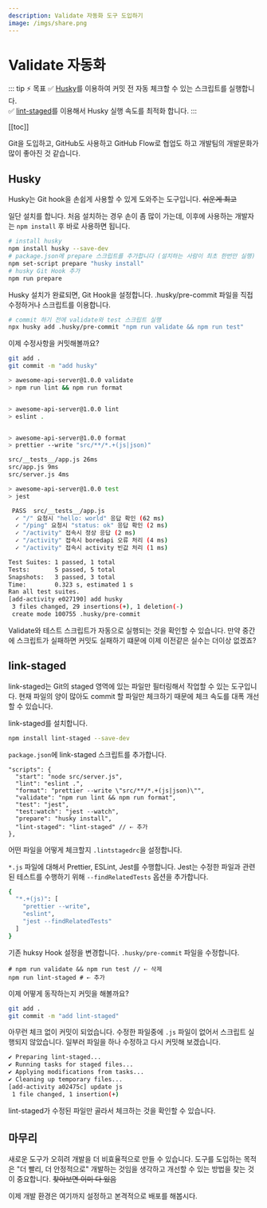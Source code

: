 ```yaml
---
description: Validate 자동화 도구 도입하기
image: /imgs/share.png
---
```


# Validate 자동화

::: tip ⚡️ 목표
✅ [Husky](https://github.com/typicode/husky)를 이용하여 커밋 전 자동 체크할 수 있는 스크립트를 실행합니다.  
✅ [lint-staged](https://github.com/okonet/lint-staged)를 이용해서 Husky 실행 속도를 최적화 합니다.
:::

[[toc]]

Git을 도입하고, GitHub도 사용하고 GitHub Flow로 협업도 하고 개발팀의 개발문화가 많이 좋아진 것 같습니다.

<Chat-KakaoRoom>
  <Chat-KakaoMsg msg="요즘 PR이 많이 올라오는데.. validate나 테스트를 깜빡하고 Push하는 경우가 있어요" isMe="true" />
  <Chat-KakaoMsg msg="아.. 진짜 계속 까먹어요 ㅠ 이거 혹시 해결방법 없을까요?" isMe="true" />
  <Chat-KakaoMsg avatar="senior" user="촋 CTO" msg="깜빡하는 팀원에게 벌금을 걷는..건 아니고 커밋하기 전에 강제로  체크하면 되겠네요" isMe="false" />
  <Chat-KakaoMsg msg="오 강제로 체크할 수가 있나요?" isMe="true" />
  <Chat-KakaoMsg avatar="senior" user="촋 CTO" msg="Git은 hook을 지원하기 때문에 pre-commit hook을 이용하면 됩니다" isMe="false" />
  <Chat-KakaoMsg msg=".git/hooks 디렉토리 봤는데.. 봐도 잘 모르겠어요 ㅠㅠ" isMe="true" />
  <Chat-KakaoMsg avatar="senior" user="촋 CTO" msg="ㅎㅎㅎ 쉘 스크립트를 공부하는 것도 좋을 것 같은데.. 쉘 스크립트를 몰라도 사용할 수 있어요. Husky를 도입해 보죠" isMe="false" />
</Chat-KakaoRoom>

## Husky

Husky는 Git hook을 손쉽게 사용할 수 있게 도와주는 도구입니다. ~~쉬운게 최고~~

일단 설치를 합니다. 처음 설치하는 경우 손이 좀 많이 가는데, 이후에 사용하는 개발자는 `npm install` 후 바로 사용하면 됩니다.

```sh
# install husky
npm install husky --save-dev
# package.json에 prepare 스크립트를 추가합니다 (설치하는 사람이 최초 한번만 실행)
npm set-script prepare "husky install"
# husky Git Hook 추가
npm run prepare
```

Husky 설치가 완료되면, Git Hook을 설정합니다. .husky/pre-commit 파일을 직접 수정하거나 스크립트를 이용합니다.

```sh
# commit 하기 전에 validate와 test 스크립트 실행
npx husky add .husky/pre-commit "npm run validate && npm run test"
```

이제 수정사항을 커밋해볼까요?

```sh
git add .
git commit -m "add husky"
```

```sh
> awesome-api-server@1.0.0 validate
> npm run lint && npm run format


> awesome-api-server@1.0.0 lint
> eslint .


> awesome-api-server@1.0.0 format
> prettier --write "src/**/*.+(js|json)"

src/__tests__/app.js 26ms
src/app.js 9ms
src/server.js 4ms

> awesome-api-server@1.0.0 test
> jest

 PASS  src/__tests__/app.js
  ✓ "/" 요청시 "hello: world" 응답 확인 (62 ms)
  ✓ "/ping" 요청시 "status: ok" 응답 확인 (2 ms)
  ✓ "/activity" 접속시 정상 응답 (2 ms)
  ✓ "/activity" 접속시 boredapi 오류 처리 (4 ms)
  ✓ "/activity" 접속시 activity 빈값 처리 (1 ms)

Test Suites: 1 passed, 1 total
Tests:       5 passed, 5 total
Snapshots:   3 passed, 3 total
Time:        0.323 s, estimated 1 s
Ran all test suites.
[add-activity e027190] add husky
 3 files changed, 29 insertions(+), 1 deletion(-)
 create mode 100755 .husky/pre-commit
```

Validate와 테스트 스크립트가 자동으로 실행되는 것을 확인할 수 있습니다. 만약 중간에 스크립트가 실패하면 커밋도 실패하기 떄문에 이제 이전같은 실수는 더이상 없겠죠?

<Chat-KakaoRoom>
  <Chat-KakaoMsg msg="Husky 간단하고 진짜 좋네요!" isMe="true" />
  <Chat-KakaoMsg msg="근데.. 코드가 좀 커지니까 commit 명령어가 너무 느려졌어요 ㅠㅠ 팀원들도 뭐라고 하고.. 빼자고.." isMe="true" />
  <Chat-KakaoMsg avatar="senior" user="촋 CTO" msg="아무래도 코드가 크면 체크하는 시간도 오래 걸리고 사용자 경험이 좋지는 않죠 ㅠㅠ" isMe="false" />
  <Chat-KakaoMsg avatar="senior" user="촋 CTO" msg="그럼 커밋할 파일들만 체크하는건 어떨까요?" isMe="false" />
  <Chat-KakaoMsg msg="???? 😳" isMe="true" />
  <Chat-KakaoMsg avatar="senior" user="촋 CTO" msg="link-staged를 도입해서 개선해보죠" isMe="false" />
</Chat-KakaoRoom>

## link-staged

link-staged는 Git의 staged 영역에 있는 파일만 필터링해서 작업할 수 있는 도구입니다. 현재 파일의 양이 많아도 commit 할 파일만 체크하기 때문에 체크 속도를 대폭 개선할 수 있습니다.

link-staged를 설치합니다.

```sh
npm install lint-staged --save-dev
```

`package.json`에 link-staged 스크립트를 추가합니다.

```json{9}
"scripts": {
  "start": "node src/server.js",
  "lint": "eslint .",
  "format": "prettier --write \"src/**/*.+(js|json)\"",
  "validate": "npm run lint && npm run format",
  "test": "jest",
  "test:watch": "jest --watch",
  "prepare": "husky install",
  "lint-staged": "lint-staged" // ⇠ 추가
},
```

어떤 파일을 어떻게 체크할지 `.lintstagedrc`을 설정합니다.

`*.js` 파일에 대해서 Prettier, ESLint, Jest를 수행합니다. Jest는 수정한 파일과 관련된 테스트를 수행하기 위해 `--findRelatedTests` 옵션을 추가합니다.

```sh
{
  "*.+(js)": [
    "prettier --write",
    "eslint",
    "jest --findRelatedTests"
  ]
}
```

기존 huksy Hook 설정을 변경합니다. `.husky/pre-commit` 파일을 수정합니다.

```sh{2}
# npm run validate && npm run test // ⇠ 삭제
npm run lint-staged # ⇠ 추가
```

이제 어떻게 동작하는지 커밋을 해볼까요?

```sh
git add .
git commit -m "add lint-staged"
```

아무런 체크 없이 커밋이 되었습니다. 수정한 파일중에 `.js` 파일이 없어서 스크립트 실행되지 않았습니다. 일부러 파일을 하나 수정하고 다시 커밋해 보겠습니다.

```sh
✔ Preparing lint-staged...
✔ Running tasks for staged files...
✔ Applying modifications from tasks...
✔ Cleaning up temporary files...
[add-activity a02475c] update js
 1 file changed, 1 insertion(+)
```

lint-staged가 수정된 파일만 골라서 체크하는 것을 확인할 수 있습니다.

## 마무리

새로운 도구가 오히려 개발을 더 비효율적으로 만들 수 있습니다. 도구를 도입하는 목적은 "더 빨리, 더 안정적으로" 개발하는 것임을 생각하고 개선할 수 있는 방법을 찾는 것이 중요합니다. ~~찾아보면 이미 다 있음~~

이제 개발 환경은 여기까지 설정하고 본격적으로 배포를 해봅시다.
